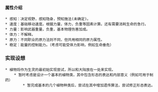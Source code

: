 #### 属性介绍
	* 感知：决定视野，感知隐身，预知施法(未确定)。
	* 速度：基础移动速度。根据力量，体力，负重等因素计算。还有需要消耗生命的急行。
	* 力量：影响武器重量，负重，基本物理伤害加成。
	* 体力：不解释。
	* 原力：不同职业的原力法则不同，但共用相同的原力属性。
	* 稳定：能量的控制能力。（考虑可能受体力影响，例如生命垂危）

### 实现设想
	* 植物将作为生灵的最初始实现尝试，所以和大陆放在一处来实现。
		* 暂时考虑是设计一个基本的植物类，其中包含形态的表达和内部意义（例如可用于制药）
			* 暂完成基本的几个植物种类后，尝试在其中增加遗传算法，尝试修正形态表达。


